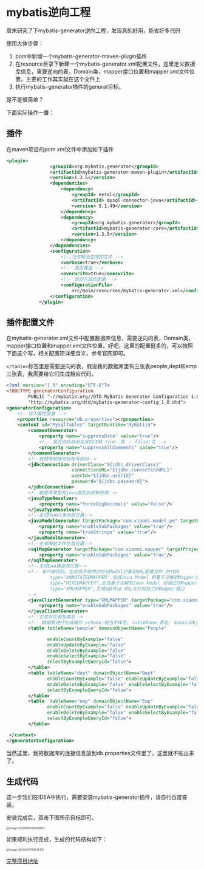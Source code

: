 # mybatis逆向工程

周末研究了下mybatis-generator逆向工程，发现真的好用，能省好多代码

使用大体步骤：

1. pom中新增一个mybatis-generator-maven-plugin插件
2. 在resource目录下新建一个mybatis-generator.xml配置文件，这里定义数据库信息，需要逆向的表，Domain类，mapper接口位置和mapper.xml文件位置。主要的工作其实就在这个文件上
3. 执行mybatis-generator插件的generat目标。

是不是很简单？ 

下面实际操作一番：

## 插件

在maven项目的pom.xml文件中添加如下插件

```xml
<plugin>
                <groupId>org.mybatis.generator</groupId>
                <artifactId>mybatis-generator-maven-plugin</artifactId>
                <version>1.3.5</version>
                <dependencies>
                    <dependency>
                        <groupId> mysql</groupId>
                        <artifactId> mysql-connector-java</artifactId>
                        <version> 5.1.49</version>
                    </dependency>
                    <dependency>
                        <groupId>org.mybatis.generator</groupId>
                        <artifactId>mybatis-generator-core</artifactId>
                        <version>1.3.5</version>
                    </dependency>
                </dependencies>
                <configuration>
                    <!--允许移动生成的文件 -->
                    <verbose>true</verbose>
                    <!-- 是否覆盖 -->
                    <overwrite>true</overwrite>
                    <!-- 自动生成的配置 -->
                    <configurationFile>
                        src/main/resources/mybatis-generator.xml</configurationFile>
                </configuration>
            </plugin>
```

## 插件配置文件

在mybatis-generator.xml文件中配置数据库信息，需要逆向的表，Domain类，mapper接口位置和mapper.xml文件位置。好吧，这里的配置挺多的，可以按照下面这个写，相关配置项详细含义，参考官网即可。

`</table>`标签里是需要逆向的表，假设我的数据库里有三张表people,dept和emp三张表，我需要给它们生成相应代码。

```xml
<?xml version="1.0" encoding="UTF-8"?>
<!DOCTYPE generatorConfiguration
        PUBLIC "-//mybatis.org//DTD MyBatis Generator Configuration 1.0//EN"
        "http://mybatis.org/dtd/mybatis-generator-config_1_0.dtd">
<generatorConfiguration>
    <!--导入属性配置 -->
    <properties resource="db.properties"></properties>
    <context id="MysqlTables" targetRuntime="MyBatis3">
        <commentGenerator>
            <property name="suppressDate" value="true"/>
            <!-- 是否去除自动生成的注释 true：是 ： false:否 -->
            <property name="suppressAllComments" value="true"/>
        </commentGenerator>
        <!--数据库链接地址账号密码-->
        <jdbcConnection driverClass="${jdbc.driverClass}"
                        connectionURL="${jdbc.connectionURL}"
                        userId="${jdbc.userId}"
                        password="${jdbc.password}">
        </jdbcConnection>
        <!--数据库类型和java类型的控制转换-->
        <javaTypeResolver>
            <property name="forceBigDecimals" value="false"/>
        </javaTypeResolver>
        <!--生成Model类存放位置-->
        <javaModelGenerator targetPackage="com.xiaomi.model.po" targetProject="src/main/java">
            <property name="enableSubPackages" value="true"/>
            <property name="trimStrings" value="true"/>
        </javaModelGenerator>
        <!--生成映射文件存放位置-->
        <sqlMapGenerator targetPackage="com.xiaomi.mapper" targetProject="src/main/resources">
            <property name="enableSubPackages" value="true"/>
        </sqlMapGenerator>
        <!--生成Dao类存放位置-->
        <!-- 客户端代码，生成易于使用的针对Model对象和XML配置文件 的代码
                type="ANNOTATEDMAPPER",生成Java Model 和基于注解的Mapper对象
                type="MIXEDMAPPER",生成基于注解的Java Model 和相应的Mapper对象
                type="XMLMAPPER",生成SQLMap XML文件和独立的Mapper接口
        -->
        <javaClientGenerator type="XMLMAPPER" targetPackage="com.xiaomi.mapper" targetProject="src/main/java">
            <property name="enableSubPackages" value="true"/>
        </javaClientGenerator>
        <!--生成对应表及类名-->
        <!-- 数据表进行生成操作 schema:相当于库名; tableName:表名; domainObjectName:对应的DO -->
        <table tableName="people" domainObjectName="People"

               enableCountByExample="false"
               enableUpdateByExample="false"
               enableDeleteByExample="false"
               enableSelectByExample="false"
               selectByExampleQueryId="false">
        </table>
        <table tableName="dept" domainObjectName="Dept"
               enableCountByExample="false" enableUpdateByExample="false"
               enableDeleteByExample="false" enableSelectByExample="false"
               selectByExampleQueryId="false">
        </table>
        <table  tableName="emp" domainObjectName="Emp"
               enableCountByExample="false" enableUpdateByExample="false"
               enableDeleteByExample="false" enableSelectByExample="false"
               selectByExampleQueryId="false">
        </table>

 </context>
</generatorConfiguration>
```

当然这里，我把数据库的连接信息放到db.properties文件里了，这里就不贴出来了。



## 生成代码

这一步我们在IDEA中执行，需要安装mybatis-generator插件，请自行百度安装。

安装完成后，双击下图所示目标即可。

<img src="https://tva1.sinaimg.cn/large/007S8ZIlgy1geneda8jfnj30jq0lg41m.jpg" alt="image-20200510154206907" style="zoom:50%;" />

如果顺利执行完成，生成的代码结构如下：

<img src="https://tva1.sinaimg.cn/large/007S8ZIlgy1genegghl6rj30jy0lw0v0.jpg" alt="image-20200510154519312" style="zoom:50%;" />

[完整项目地址](https://github.com/luckywind/TechWorld)

